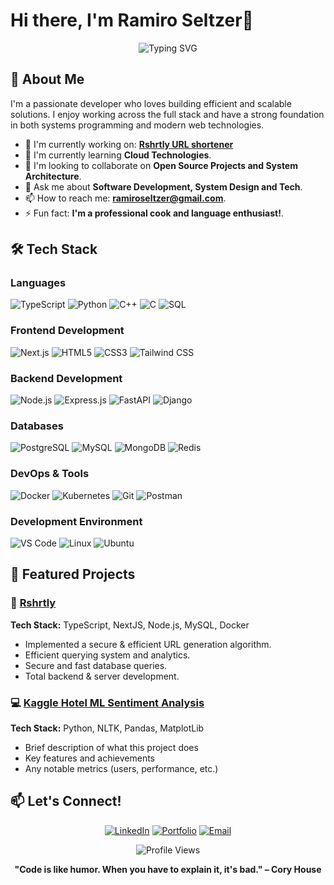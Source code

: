 # Hi there, I'm Ramiro Seltzer👋
<div align="center">
  <img src="https://readme-typing-svg.herokuapp.com?font=Fira+Code&pause=1000&color=FFFF&center=true&vCenter=true&width=600&lines=Backend+Developer+💻;Always+Seeking+To+Learn!" alt="Typing SVG" />
</div>

## 🚀 About Me

I'm a passionate developer who loves building efficient and scalable solutions. I enjoy working across the full stack and have a strong foundation in both systems programming and modern web technologies.

- 🔭 I'm currently working on: **[Rshrtly URL shortener](https://github.com/swag-source/rshrtly)**
- 🌱 I'm currently learning **Cloud Technologies**.
- 👯 I'm looking to collaborate on **Open Source Projects and System Architecture**.
- 💬 Ask me about **Software Development, System Design and Tech**.
- 📫 How to reach me: **ramiroseltzer@gmail.com**.
- ⚡ Fun fact: **I'm a professional cook and language enthusiast!**.

## 🛠️ Tech Stack

### Languages
![TypeScript](https://img.shields.io/badge/-TypeScript-3178C6?style=flat&logo=typescript&logoColor=white)
![Python](https://img.shields.io/badge/-Python-3776AB?style=flat&logo=python&logoColor=white)
![C++](https://img.shields.io/badge/-C++-00599C?style=flat&logo=cplusplus&logoColor=white)
![C](https://img.shields.io/badge/-C-A8B9CC?style=flat&logo=c&logoColor=black)
![SQL](https://img.shields.io/badge/-SQL-4479A1?style=flat&logo=postgresql&logoColor=white)

### Frontend Development
![Next.js](https://img.shields.io/badge/-Next.js-000000?style=flat&logo=nextdotjs&logoColor=white)
![HTML5](https://img.shields.io/badge/-HTML5-E34F26?style=flat&logo=html5&logoColor=white)
![CSS3](https://img.shields.io/badge/-CSS3-1572B6?style=flat&logo=css3&logoColor=white)
![Tailwind CSS](https://img.shields.io/badge/-Tailwind_CSS-06B6D4?style=flat&logo=tailwindcss&logoColor=white)

### Backend Development
![Node.js](https://img.shields.io/badge/-Node.js-339933?style=flat&logo=nodedotjs&logoColor=white)
![Express.js](https://img.shields.io/badge/-Express.js-000000?style=flat&logo=express&logoColor=white)
![FastAPI](https://img.shields.io/badge/-FastAPI-009688?style=flat&logo=fastapi&logoColor=white)
![Django](https://img.shields.io/badge/-Django-092E20?style=flat&logo=django&logoColor=white)

### Databases
![PostgreSQL](https://img.shields.io/badge/-PostgreSQL-4169E1?style=flat&logo=postgresql&logoColor=white)
![MySQL](https://img.shields.io/badge/-MySQL-4479A1?style=flat&logo=mysql&logoColor=white)
![MongoDB](https://img.shields.io/badge/-MongoDB-47A248?style=flat&logo=mongodb&logoColor=white)
![Redis](https://img.shields.io/badge/-Redis-DC382D?style=flat&logo=redis&logoColor=white)

### DevOps & Tools
![Docker](https://img.shields.io/badge/-Docker-2496ED?style=flat&logo=docker&logoColor=white)
![Kubernetes](https://img.shields.io/badge/-Kubernetes-326CE5?style=flat&logo=kubernetes&logoColor=white)
![Git](https://img.shields.io/badge/-Git-F05032?style=flat&logo=git&logoColor=white)
![Postman](https://img.shields.io/badge/-Postman-FF6C37?style=flat&logo=postman&logoColor=white)

### Development Environment
![VS Code](https://img.shields.io/badge/-VS_Code-007ACC?style=flat&logo=visualstudiocode&logoColor=white)
![Linux](https://img.shields.io/badge/-Linux-FCC624?style=flat&logo=linux&logoColor=black)
![Ubuntu](https://img.shields.io/badge/-Ubuntu-E95420?style=flat&logo=ubuntu&logoColor=white)

## 🌟 Featured Projects
### 🚀 [Rshrtly](https://github.com/yourusername/project1)
**Tech Stack:** TypeScript, NextJS, Node.js, MySQL, Docker
- Implemented a secure & efficient URL generation algorithm.
- Efficient querying system and analytics.
- Secure and fast database queries.
- Total backend & server development.

### 💻 [Kaggle Hotel ML Sentiment Analysis](https://github.com/yourusername/project2)
**Tech Stack:** Python, NLTK, Pandas, MatplotLib
- Brief description of what this project does
- Key features and achievements
- Any notable metrics (users, performance, etc.)

## 📫 Let's Connect!

<div align="center">
  
[![LinkedIn](https://img.shields.io/badge/-LinkedIn-0077B5?style=for-the-badge&logo=linkedin&logoColor=white)](https://linkedin.com/in/ramiroseltzer)
[![Portfolio](https://img.shields.io/badge/-Portfolio-000000?style=for-the-badge&logo=react&logoColor=white)](https://[YOUR_PORTFOLIO])
[![Email](https://img.shields.io/badge/-Email-D14836?style=for-the-badge&logo=gmail&logoColor=white)](mailto:[ramiroseltzer@gmail.com])

</div>

<div align="center">
  <img src="https://komarev.com/ghpvc/?username=swag-source&label=Profile%20views&color=0e75b6&style=flat" alt="Profile Views" />
</div>

<div align="center">
  
**"Code is like humor. When you have to explain it, it's bad." – Cory House**

</div>
